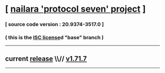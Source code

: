
# [ [nailara 'protocol seven' project](http://nailara.network/) ]

### [ source code version : 20.9374-3517.0 ]

### ( this is the [ISC license](license)d "base" branch )
---
## current [release](https://github.com/taekiten/nailara/releases) \\\\// [v1.71.7](https://github.com/taekiten/nailara/releases/tag/v1.71.7)
---
